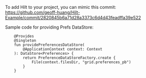 To add Hilt to your project, you can mimic this commit: https://github.com/geoff-huang/Hilt-Example/commit/2820845b6a71d28a3373c6d4d43feadffa39e522


Sample code for providing Prefs DataStore:
```
    @Provides
    @Singleton
    fun providePreferencesDataStore(
        @ApplicationContext context: Context
    ): DataStore<Preferences> {
        return PreferenceDataStoreFactory.create {
            File(context.filesDir, "grid.preferences_pb")
        }
    }
```
